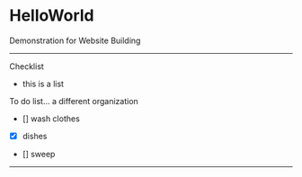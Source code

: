 # HelloWorld
Demonstration for Website Building

---
Checklist
- this is a list

To do list... a different organization
- [] wash clothes
- [x] dishes
- [] sweep
---
